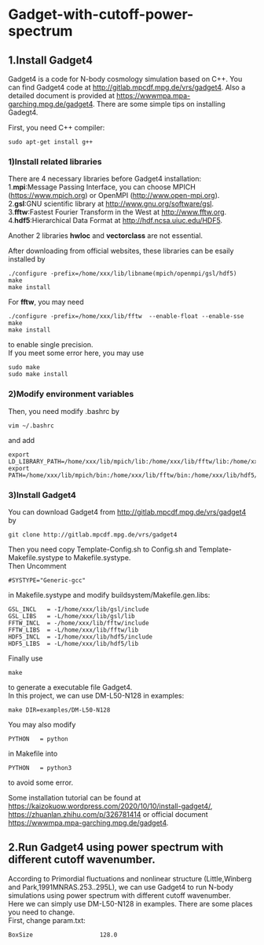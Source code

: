 # Gadget-with-cutoff-power-spectrum

## 1.Install Gadget4

Gadget4 is a code for N-body cosmology simulation based on C++. You can find Gadget4 code at http://gitlab.mpcdf.mpg.de/vrs/gadget4. Also a detailed document is provided at https://wwwmpa.mpa-garching.mpg.de/gadget4. There are some simple tips on installing Gadegt4.   
   
First, you need C++ compiler:
```
sudo apt-get install g++
```
### 1)Install related libraries
There are 4 necessary libraries before Gadget4 installation:   
1.**mpi**:Message Passing Interface, you can choose MPICH (https://www.mpich.org) or OpenMPI (http://www.open-mpi.org).   
2.**gsl**:GNU scientific library at http://www.gnu.org/software/gsl.   
3.**fftw**:Fastest Fourier Transform in the West at http://www.fftw.org.   
4.**hdf5**:Hierarchical Data Format at http://hdf.ncsa.uiuc.edu/HDF5.   

Another 2 libraries **hwloc** and **vectorclass** are not essential.   

After downloading from official websites, these libraries can be esaily installed by   
```
./configure -prefix=/home/xxx/lib/libname(mpich/openmpi/gsl/hdf5)
make
make install
```

For **fftw**, you may need   
```
./configure -prefix=/home/xxx/lib/fftw  --enable-float --enable-sse
make
make install
```
to enable single precision.   
If you meet some error here, you may use   
```
sudo make
sudo make install
```
### 2)Modify environment variables
Then, you need modify .bashrc by
```
vim ~/.bashrc
```
and add
```
export LD_LIBRARY_PATH=/home/xxx/lib/mpich/lib:/home/xxx/lib/fftw/lib:/home/xxx/lib/hdf5/lib:/home/xxx/lib/gsl/lib:$LD_LIBRARY_PATH
export PATH=/home/xxx/lib/mpich/bin:/home/xxx/lib/fftw/bin:/home/xxx/lib/hdf5/bin:/home/xxx/lib/gsl/bin:$PATH
```
### 3)Install Gadget4
You can download Gadget4 from http://gitlab.mpcdf.mpg.de/vrs/gadget4 by 
```
git clone http://gitlab.mpcdf.mpg.de/vrs/gadget4
```
Then you need copy Template-Config.sh to Config.sh and Template-Makefile.systype to Makefile.systype.   
Then Uncomment
```
#SYSTYPE="Generic-gcc"
```
in Makefile.systype and modify buildsystem/Makefile.gen.libs:
```
GSL_INCL   = -I/home/xxx/lib/gsl/include
GSL_LIBS   = -L/home/xxx/lib/gsl/lib
FFTW_INCL  = -/home/xxx/lib/fftw/include
FFTW_LIBS  = -L/home/xxx/lib/fftw/lib
HDF5_INCL  = -I/home/xxx/lib/hdf5/include
HDF5_LIBS  = -L/home/xxx/lib/hdf5/lib
```
Finally use 
```
make
```
to generate a executable file Gadget4.   
In this project, we can use DM-L50-N128 in examples:
```
make DIR=examples/DM-L50-N128
```
You may also modify 
```
PYTHON   = python
```
in Makefile into 
```
PYTHON   = python3
```
to avoid some error.

Some installation tutorial can be found at https://kaizokuow.wordpress.com/2020/10/10/install-gadget4/, https://zhuanlan.zhihu.com/p/326781414 or official document https://wwwmpa.mpa-garching.mpg.de/gadget4.

## 2.Run Gadget4 using power spectrum with different cutoff wavenumber.
According to Primordial fluctuations and nonlinear structure (Little,Winberg and Park,1991MNRAS.253..295L), we can use Gadget4 to run N-body simulations using power spectrum with different cutoff wavenumber.   
Here we can simply use DM-L50-N128 in examples. There are some places you need to change.   
First, change param.txt:
```
BoxSize                   128.0



